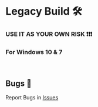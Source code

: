 # Legacy Build 🛠

### USE IT AS YOUR OWN RISK ❗❗❗
### For Windows 10 & 7
</br>

## Bugs 🐛
Report Bugs in [Issues](https://github.com/adasjusk/Orange-Booster/issues)
